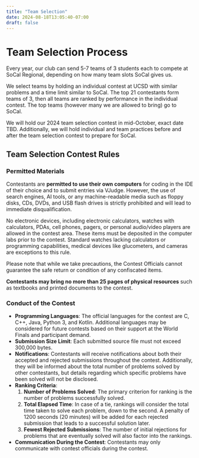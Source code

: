 ```yaml
---
title: "Team Selection"
date: 2024-08-18T13:05:40-07:00
draft: false
---
```


# Team Selection Process

Every year, our club can send 5-7 teams of 3 students each to compete at SoCal Regional, depending on how many team slots SoCal gives us.

We select teams by holding an individual contest at UCSD with similar problems and a time limit similar to SoCal. The top 21 contestants form teams of 3, then all teams are ranked by performance in the individual contest. The top teams (however many we are allowed to bring) go to SoCal.

We will hold our 2024 team selection contest in mid-October, exact date TBD. Additionally, we will hold individual and team practices before and after the team selection contest to prepare for SoCal.

## Team Selection Contest Rules

### Permitted Materials

Contestants are **permitted to use their own computers** for coding in the IDE of their choice and to submit entries via VJudge. However, the use of search engines, AI tools, or any machine-readable media such as floppy disks, CDs, DVDs, and USB flash drives is strictly prohibited and will lead to immediate disqualification.

No electronic devices, including electronic calculators, watches with calculators, PDAs, cell phones, pagers, or personal audio/video players are allowed in the contest area. These items must be deposited in the computer labs prior to the contest. Standard watches lacking calculators or programming capabilities, medical devices like glucometers, and cameras are exceptions to this rule.

Please note that while we take precautions, the Contest Officials cannot guarantee the safe return or condition of any confiscated items.

**Contestants may bring no more than 25 pages of physical resources** such as textbooks and printed documents to the contest.

### Conduct of the Contest

- **Programming Languages**: The official languages for the contest are C, C++, Java, Python 3, and Kotlin. Additional languages may be considered for future contests based on their support at the World Finals and participant demand.
- **Submission Size Limit**: Each submitted source file must not exceed 300,000 bytes.
- **Notifications**: Contestants will receive notifications about both their accepted and rejected submissions throughout the contest. Additionally, they will be informed about the total number of problems solved by other contestants, but details regarding which specific problems have been solved will not be disclosed.
- **Ranking Criteria**:
  1. **Number of Problems Solved**: The primary criterion for ranking is the number of problems successfully solved.
  2. **Total Elapsed Time**: In case of a tie, rankings will consider the total time taken to solve each problem, down to the second. A penalty of 1200 seconds (20 minutes) will be added for each rejected submission that leads to a successful solution later.
  3. **Fewest Rejected Submissions**: The number of initial rejections for problems that are eventually solved will also factor into the rankings.
- **Communication During the Contest**: Contestants may only communicate with contest officials during the contest.
